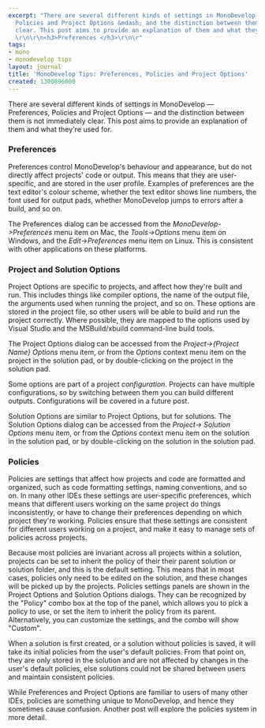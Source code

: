 ```yaml
---
excerpt: "There are several different kinds of settings in MonoDevelop &mdash; Preferences,
  Policies and Project Options &mdash; and the distinction between them is not immediately
  clear. This post aims to provide an explanation of them and what they're used for.
  \r\n\r\n<h3>Preferences </h3>\r\n\r"
tags:
- mono
- monodevelop tips
layout: journal
title: 'MonoDevelop Tips: Preferences, Policies and Project Options'
created: 1300896000
---
```

There are several different kinds of settings in MonoDevelop &mdash; Preferences, Policies and Project Options &mdash; and the distinction between them is not immediately clear. This post aims to provide an explanation of them and what they're used for. 

<h3>Preferences </h3>

Preferences control MonoDevelop's behaviour and appearance, but do not directly affect projects' code or output. This means that they are user-specific, and are stored in the user profile. Examples of preferences are the text editor's colour scheme, whether the text editor shows line numbers, the font used for output pads, whether MonoDevelop jumps to errors after a build, and so on.

The Preferences dialog can be accessed from the <em>MonoDevelop->Preferences</em> menu item on Mac, the <em>Tools->Options</em> menu item on Windows, and the <em>Edit->Preferences</em> menu item on Linux. This is consistent with other applications on these platforms.

<h3>Project and Solution Options</h3>

Project Options are specific to projects, and affect how they're built and run. This includes things like compiler options, the name of the output file, the arguments used when running the project, and so on. These options are stored in the project file, so other users will be able to build and run the project correctly. Where possible, they are mapped to the options used by Visual Studio and the MSBuild/xbuild command-line build tools.

The Project Options dialog can be accessed from the <em>Project->{Project Name} Options</em> menu item, or from the <em>Options</em> context menu item on the project in the solution pad, or by double-clicking on the project in the solution pad.

Some options are part of a project <em>configuration</em>. Projects can have multiple configurations, so by switching between them you can build different outputs. Configurations will be covered in a future post.

Solution Options are similar to Project Options, but for solutions. The Solution Options dialog can be accessed from the <em>Project-> Solution Options</em> menu item, or from the <em>Options</em> context menu item on the solution in the solution pad, or by double-clicking on the solution in the solution pad.

<h3>Policies</h3>

Policies are settings that affect how projects and code are formatted and organized, such as code formatting settings, naming conventions, and so on. In many other IDEs these settings are user-specific preferences, which means that different users working on the same project do things inconsistently, or have to change their preferences depending on which project they're working. Policies ensure that these settings are consistent for different users working on a project, and make it easy to manage sets of policies across projects.

Because most policies are invariant across all projects within a solution, projects can be set to inherit the policy of their their parent solution or solution folder, and this is the default setting. This means that in most cases, policies only need to be edited on the solution, and these changes will be picked up by the projects. Policies settings panels are shown in the Project Options and Solution Options dialogs. They can be recognized by the "Policy" combo box at the top of the panel, which allows you to pick a policy to use, or set the item to inherit the policy from its parent. Alternatively, you can customize the settings, and the combo will show "Custom".

When a solution is first created, or a solution without policies is saved, it will take its initial policies from the user's default policies. From that point on, they are only stored in the solution and are not affected by changes in the user's default policies, else solutions could not be shared between users and maintain consistent policies.

While Preferences and Project Options are familiar to users of many other IDEs, policies are something unique to MonoDevelop, and hence they sometimes cause confusion. Another post will explore the policies system in more detail.
